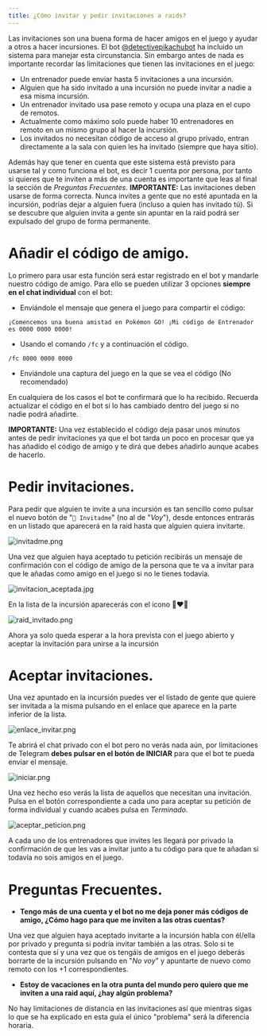 ```yaml
---
title: ¿Cómo invitar y pedir invitaciones a raids?
---
```


Las invitaciones son una buena forma de hacer amigos en el juego y ayudar a otros a hacer incursiones. El bot [@detectivepikachubot](https://t.me/detectivepikachubot) ha incluido un sistema para manejar esta circunstancia. Sin embargo antes de nada es importante recordar las limitaciones que tienen las invitaciones en el juego: 

- Un entrenador puede enviar hasta 5 invitaciones a una incursión.
- Alguien que ha sido invitado a una incursión no puede invitar a nadie a esa misma incursión.
- Un entrenador invitado usa pase remoto y ocupa una plaza en el cupo de remotos.
- Actualmente como máximo solo puede haber 10 entrenadores en remoto en un mismo grupo al hacer la incursión.
- Los invitados no necesitan código de acceso al grupo privado, entran directamente a la sala con quien les ha invitado (siempre que haya sitio).

Además hay que tener en cuenta que este sistema está previsto para usarse tal y como funciona el bot, es decir 1 cuenta por persona, por tanto si quieres que te inviten a más de una cuenta es importante que leas al final la sección de *Preguntas Frecuentes*.
**IMPORTANTE:** Las invitaciones deben usarse de forma correcta. Nunca invites a gente que no esté apuntada en la incursión, podrías dejar a alguien fuera (incluso a quien has invitado tú). Si se descubre que alguien invita a gente sin apuntar en la raid podrá ser expulsado del grupo de forma permanente.

# Añadir el código de amigo.

Lo primero para usar esta función será estar registrado en el bot y mandarle nuestro código de amigo. Para ello se pueden utilizar 3 opciones **siempre en el chat individual** con el bot:
- Enviándole el mensaje que genera el juego para compartir el código:
~~~
¡Comencemos una buena amistad en Pokémon GO! ¡Mi código de Entrenador es 0000 0000 0000!
~~~
- Usando el comando `/fc` y a continuación el código.
~~~
/fc 0000 0000 0000
~~~
- Enviándole una captura del juego en la que se vea el código (No recomendado)

En cualquiera de los casos el bot te confirmará que lo ha recibido. Recuerda actualizar el código en el bot si lo has cambiado dentro del juego si no nadie podrá añadirte.

**IMPORTANTE:** Una vez establecido el código deja pasar unos minutos antes de pedir invitaciones ya que el bot tarda un poco en procesar que ya has añadido el código de amigo y te dirá que debes añadirlo aunque acabes de hacerlo.

# Pedir invitaciones.
Para pedir que alguien te invite a una incursión es tan sencillo como pulsar el nuevo botón de "`🙏 Invitadme`" (no al de "*Voy*"), desde entonces entrarás en un listado que aparecerá en la raid hasta que alguien quiera invitarte.

![invitadme.png](images/invitadme.png)

Una vez que alguien haya aceptado tu petición recibirás un mensaje de confirmación con el código de amigo de la persona que te va a invitar para que le añadas como amigo en el juego si no le tienes todavía.

![invitacion_aceptada.jpg](images/invitacion_aceptada.jpg)

En la lista de la incursión aparecerás con el icono 👨‍❤️‍👨

![raid_invitado.png](images/raid_invitado.png)

Ahora ya solo queda esperar a la hora prevista con el juego abierto y aceptar la invitación para unirse a la incursión

# Aceptar invitaciones.
Una vez apuntado en la incursión puedes ver el listado de gente que quiere ser invitada a la misma pulsando en el enlace que aparece en la parte inferior de la lista.

![enlace_invitar.png](images/enlace_invitar.png)

Te abrirá el chat privado con el bot pero no verás nada aún, por limitaciones de Telegram **debes pulsar en el botón de INICIAR** para que el bot te pueda enviar el mensaje. 

![iniciar.png](images/iniciar.png)

Una vez hecho eso verás la lista de aquellos que necesitan una invitación. Pulsa en el botón correspondiente a cada uno para aceptar su petición de forma individual y cuando acabes pulsa en *Terminado*.

![aceptar_peticion.png](images/aceptar_peticion.png)

A cada uno de los entrenadores que invites les llegará por privado la confirmación de que les vas a invitar junto a tu código para que te añadan si todavía no sois amigos en el juego.

# Preguntas Frecuentes.	

- **Tengo más de una cuenta y el bot no me deja poner más códigos de amigo, ¿Cómo hago para que me inviten a las otras cuentas?**	

Una vez que alguien haya aceptado invitarte a la incursión habla con él/ella por privado y pregunta si podría invitar también a las otras. Solo si te contesta que sí y una vez que os tengáis de amigos en el juego deberás borrarte de la incursión pulsando en "*No voy*" y apuntarte de nuevo como remoto con los +1 correspondientes. 	

- **Estoy de vacaciones en la otra punta del mundo pero quiero que me inviten a una raid aquí, ¿hay algún problema?**	

No hay limitaciones de distancia en las invitaciones así que mientras sigas lo que se ha explicado en esta guía el único "problema" será la diferencia horaria.	
